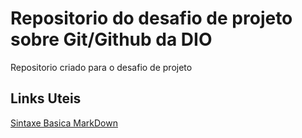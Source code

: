 # Repositorio do desafio de projeto sobre Git/Github da DIO
Repositorio criado para o desafio de projeto


## Links Uteis
[Sintaxe Basica MarkDown](https://www.markdownguide.org/basic-syntax/)
